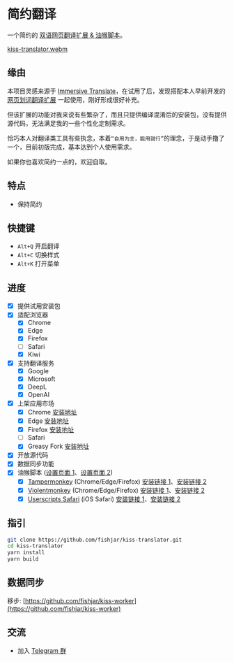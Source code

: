 # 简约翻译

一个简约的 [双语网页翻译扩展 & 油猴脚本](https://github.com/fishjar/kiss-translator)。

[kiss-translator.webm](https://github.com/fishjar/kiss-translator/assets/1157624/f7ba8a5c-e4a8-4d5a-823a-5c5c67a0a47f)

## 缘由

本项目灵感来源于 [Immersive Translate](https://github.com/immersive-translate/immersive-translate)，在试用了后，发现搭配本人早前开发的 [网页划词翻译扩展](https://github.com/fishjar/kiss-dictionary) 一起使用，刚好形成很好补充。

但该扩展的功能对我来说有些繁杂了，而且只提供编译混淆后的安装包，没有提供源代码，无法满足我的一些个性化定制需求。

恰巧本人对翻译类工具有些执念，本着`“自用为主，能用就行”`的理念，于是动手撸了一个，目前初版完成，基本达到个人使用需求。

如果你也喜欢简约一点的，欢迎自取。

## 特点

- 保持简约

## 快捷键

- `Alt+Q` 开启翻译
- `Alt+C` 切换样式
- `Alt+K` 打开菜单

## 进度

- [x] 提供试用安装包
- [x] 适配浏览器
  - [x] Chrome
  - [x] Edge
  - [x] Firefox
  - [ ] Safari
  - [x] Kiwi
- [x] 支持翻译服务
  - [x] Google
  - [x] Microsoft
  - [x] DeepL
  - [x] OpenAI
- [x] 上架应用市场
  - [x] Chrome [安装地址](https://chrome.google.com/webstore/detail/kiss-translator/bdiifdefkgmcblbcghdlonllpjhhjgof?hl=zh-CN)
  - [x] Edge [安装地址](https://microsoftedge.microsoft.com/addons/detail/%E7%AE%80%E7%BA%A6%E7%BF%BB%E8%AF%91/jemckldkclkinpjighnoilpbldbdmmlh?hl=zh-CN)
  - [x] Firefox [安装地址](https://addons.mozilla.org/zh-CN/firefox/addon/kiss-translator/)
  - [ ] Safari
  - [x] Greasy Fork [安装地址](https://greasyfork.org/zh-CN/scripts/472840-kiss-translator)
- [x] 开放源代码
- [x] 数据同步功能
- [x] 油猴脚本 ([设置页面 1](https://fishjar.github.io/kiss-translator/options.html)、[设置页面 2](https://kiss-translator.rayjar.com/options))
  - [x] [Tampermonkey](https://www.tampermonkey.net/) (Chrome/Edge/Firefox) [安装链接 1](https://fishjar.github.io/kiss-translator/kiss-translator.user.js)、[安装链接 2](https://kiss-translator.rayjar.com/kiss-translator.user.js)
  - [x] [Violentmonkey](https://violentmonkey.github.io/) (Chrome/Edge/Firefox) [安装链接 1](https://fishjar.github.io/kiss-translator/kiss-translator.user.js)、[安装链接 2](https://kiss-translator.rayjar.com/kiss-translator.user.js)
  - [x] [Userscripts Safari](https://github.com/quoid/userscripts) (iOS Safari) [安装链接 1](https://fishjar.github.io/kiss-translator/kiss-translator-ios-safari.user.js)、[安装链接 2](https://kiss-translator.rayjar.com/kiss-translator.user-ios-safari.js)

## 指引

```sh
git clone https://github.com/fishjar/kiss-translator.git
cd kiss-translator
yarn install
yarn build
```

## 数据同步

移步: [https://github.com/fishjar/kiss-worker](https://github.com/fishjar/kiss-worker)

## 交流

- 加入 [Telegram 群](https://t.me/+RRCu_4oNwrM2NmFl)
